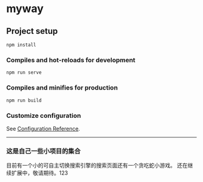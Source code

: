 # myway

## Project setup

```$node
npm install
```

### Compiles and hot-reloads for development

```$node
npm run serve
```

### Compiles and minifies for production

```$node
npm run build
```

### Customize configuration

See [Configuration Reference](https://cli.vuejs.org/config/).

---

### 这是自己一些小项目的集合

目前有一个小的可自主切换搜索引擎的搜索页面还有一个贪吃蛇小游戏。
还在继续扩展中，敬请期待。123